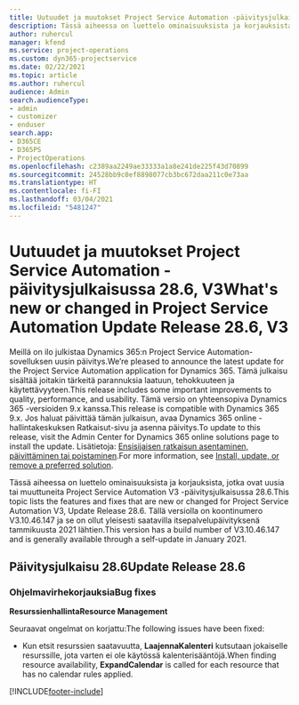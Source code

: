 ```yaml
---
title: Uutuudet ja muutokset Project Service Automation -päivitysjulkaisussa 28.6, Hotfix, V3
description: Tässä aiheessa on luettelo ominaisuuksista ja korjauksista Project Service Automationin Päivitysjulkaisussa 28.6 Hotfix, V3.
author: ruhercul
manager: kfend
ms.service: project-operations
ms.custom: dyn365-projectservice
ms.date: 02/22/2021
ms.topic: article
ms.author: ruhercul
audience: Admin
search.audienceType:
- admin
- customizer
- enduser
search.app:
- D365CE
- D365PS
- ProjectOperations
ms.openlocfilehash: c2389aa2249ae33333a1a8e241de225f43d70899
ms.sourcegitcommit: 24528bb9c0ef8898077cb3bc672daa211c0e73aa
ms.translationtype: HT
ms.contentlocale: fi-FI
ms.lasthandoff: 03/04/2021
ms.locfileid: "5481247"
---
```

# <a name="whats-new-or-changed-in-project-service-automation-update-release-286-v3"></a><span data-ttu-id="de999-103">Uutuudet ja muutokset Project Service Automation -päivitysjulkaisussa 28.6, V3</span><span class="sxs-lookup"><span data-stu-id="de999-103">What's new or changed in Project Service Automation Update Release 28.6, V3</span></span>

<span data-ttu-id="de999-104">Meillä on ilo julkistaa Dynamics 365:n Project Service Automation-sovelluksen uusin päivitys.</span><span class="sxs-lookup"><span data-stu-id="de999-104">We’re pleased to announce the latest update for the Project Service Automation application for Dynamics 365.</span></span> <span data-ttu-id="de999-105">Tämä julkaisu sisältää joitakin tärkeitä parannuksia laatuun, tehokkuuteen ja käytettävyyteen.</span><span class="sxs-lookup"><span data-stu-id="de999-105">This release includes some important improvements to quality, performance, and usability.</span></span> <span data-ttu-id="de999-106">Tämä versio on yhteensopiva Dynamics 365 -versioiden 9.x kanssa.</span><span class="sxs-lookup"><span data-stu-id="de999-106">This release is compatible with Dynamics 365 9.x.</span></span> <span data-ttu-id="de999-107">Jos haluat päivittää tämän julkaisun, avaa Dynamics 365 online -hallintakeskuksen Ratkaisut-sivu ja asenna päivitys.</span><span class="sxs-lookup"><span data-stu-id="de999-107">To update to this release, visit the Admin Center for Dynamics 365 online solutions page to install the update.</span></span> <span data-ttu-id="de999-108">Lisätietoja: [Ensisijaisen ratkaisun asentaminen, päivittäminen tai poistaminen](https://docs.microsoft.com/power-platform/admin/install-remove-preferred-solution).</span><span class="sxs-lookup"><span data-stu-id="de999-108">For more information, see [Install, update, or remove a preferred solution](https://docs.microsoft.com/power-platform/admin/install-remove-preferred-solution).</span></span>

<span data-ttu-id="de999-109">Tässä aiheessa on luettelo ominaisuuksista ja korjauksista, jotka ovat uusia tai muuttuneita Project Service Automation V3 -päivitysjulkaisussa 28.6.</span><span class="sxs-lookup"><span data-stu-id="de999-109">This topic lists the features and fixes that are new or changed for Project Service Automation V3, Update Release 28.6.</span></span> <span data-ttu-id="de999-110">Tällä versiolla on koontinumero V3.10.46.147 ja se on ollut yleisesti saatavilla itsepalvelupäivityksenä tammikuusta 2021 lähtien.</span><span class="sxs-lookup"><span data-stu-id="de999-110">This version has a build number of V3.10.46.147 and is generally available through a self-update in January 2021.</span></span>

## <a name="update-release-286"></a><span data-ttu-id="de999-111">Päivitysjulkaisu 28.6</span><span class="sxs-lookup"><span data-stu-id="de999-111">Update Release 28.6</span></span>

### <a name="bug-fixes"></a><span data-ttu-id="de999-112">Ohjelmavirhekorjauksia</span><span class="sxs-lookup"><span data-stu-id="de999-112">Bug fixes</span></span>


<span data-ttu-id="de999-113">**Resurssienhallinta**</span><span class="sxs-lookup"><span data-stu-id="de999-113">**Resource Management**</span></span>

<span data-ttu-id="de999-114">Seuraavat ongelmat on korjattu:</span><span class="sxs-lookup"><span data-stu-id="de999-114">The following issues have been fixed:</span></span>

- <span data-ttu-id="de999-115">Kun etsit resurssien saatavuutta, **LaajennaKalenteri** kutsutaan jokaiselle resurssille, jota varten ei ole käytössä kalenterisääntöjä.</span><span class="sxs-lookup"><span data-stu-id="de999-115">When finding resource availability, **ExpandCalendar** is called for each resource that has no calendar rules applied.</span></span>


[!INCLUDE[footer-include](../includes/footer-banner.md)]
